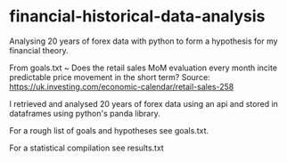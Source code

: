 # financial-historical-data-analysis
Analysing 20 years of forex data with python to form a hypothesis for my financial theory.

From goals.txt ~ Does the retail sales MoM evaluation every month incite predictable price movement in the short term? Source: https://uk.investing.com/economic-calendar/retail-sales-258

I retrieved and analysed 20 years of forex data using an api and stored in dataframes using python's panda library.

For a rough list of goals and hypotheses see goals.txt.

For a statistical compilation see results.txt
